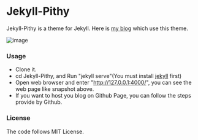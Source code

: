 # Jekyll-Pithy

Jekyll-Pithy is a theme for Jekyll. Here is [my blog](http://wenva.github.io) which use this theme.

![image](https://raw.githubusercontent.com/smallmuou/Jekyll-Pithy/master/images/Jekyll-Pithy.png)

### Usage
* Clone it.
* cd Jekyll-Pithy, and Run "jekyll serve"(You must install [jekyll](http://jekyllrb.com/) first)
* Open web browser and enter "http://127.0.0.1:4000/", you can see the web page like snapshot above.
* If you want to host you blog on Github Page, you can follow the steps provide by Github.

### License
The code follows MIT License.

